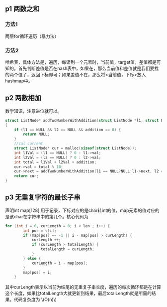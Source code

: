 ## p1 两数之和

### 方法1

两层for循环遍历（暴力法）

### 方法2

哈希表，具体方法是，遍历，每读到一个元素时，当前值，target值，差值都是可知的。首先判断差值是否在hash表中，如果在，那么当前值和差值就是我们要找的两个值了，返回下标即可；如果差值不在，那么将<当前值，下标>放入hashmap中。

## p2 两数相加

数学知识，注意进位就可以。

```c
struct ListNode* addTwoNumberWithAddition(struct ListNode *l1, struct ListNode *l2,int addition)
{
    if (l1 == NULL && l2 == NULL && addition == 0) {
        return NULL;
    }
    //cal current
    struct ListNode* cur = malloc(sizeof(struct ListNode));
    int l1Val = (l1 == NULL) ? 0 : l1->val;
    int l2Val = (l2 == NULL) ? 0 : l2->val;
    int total = l1Val + l2Val + addition;
    cur->val = total % 10;
    cur->next = addTwoNumberWithAddition(l1 == NULL?NULL:l1->next, l2 == NULL ? NULL : l2->next, total / 10);
    return cur;
}
```

## p3 无重复字符的最长子串

声明int map[128] 用于记录，下标对应的是char转int的值，map元素的值对应的是该char在字符串中的第几个。核心代码为

```c
for (int i = 0, curLength = 0; i < len ; i++) {
        int pos = s[i];
        if (map[pos] == -1 || i - map[pos] > curLength) {
            curLength ++;
            if (curLength > totalLength) {
                totalLength = curLength;
            }
        } else {
            curLength = i - map[pos];
        }
        map[pos] = i;
    }
```

其中curLength表示以当前为结尾的无重复子串长度，遍历的每次循环都是在计算这个长度，如果比totalLength大就更新到结果，最后totalLength就是所需的结果。代码复杂度为
\\(O(n)\\)
